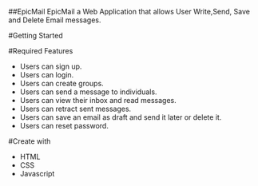 ##EpicMail
EpicMail a Web Application that allows User Write,Send, Save and Delete Email messages.

#Getting Started

#Required Features
* Users can sign up.
* Users can login.
* Users can create groups.
* Users can send a message to individuals.
* Users can view their inbox and read messages.
* Users can retract sent messages.
* Users can save an email as draft and send it later or delete it.
* Users can reset password.

#Create with
* HTML
* CSS
* Javascript
